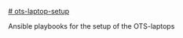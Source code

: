 [# ots-laptop-setup](https://github.com/vonneudeck/ots-laptop-setup/blob/master/otsLaptopsBerlin.md "Open Tech School Berlin Laptops")

Ansible playbooks for the setup of the OTS-laptops


